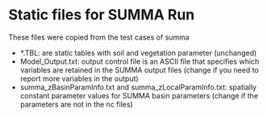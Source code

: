 # Static files for SUMMA Run
These files were copied from the test cases of summa
* *.TBL: are static tables with soil and vegetation parameter (unchanged)
* Model_Output.txt: output control file is an ASCII file that specifies which variables are retained in the SUMMA output files (change if you need to report more variables in the output)
* summa_zBasinParamInfo.txt and summa_zLocalParamInfo.txt: spatially constant parameter values for SUMMA basin parameters (change if the parameters are not in the nc files)

